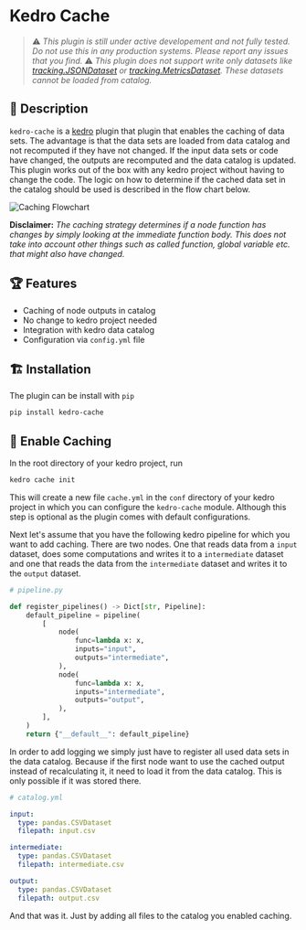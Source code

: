 # Kedro Cache

> :warning: _This plugin is still under active developement and not fully tested. Do not use this in any production systems. Please report any issues that you find._
> :warning: _This plugin does not support write only datasets like [tracking.JSONDataset](https://github.com/kedro-org/kedro-plugins/blob/main/kedro-datasets/kedro_datasets/tracking/json_dataset.py) or [tracking.MetricsDataset](https://github.com/kedro-org/kedro-plugins/blob/main/kedro-datasets/kedro_datasets/tracking/metrics_dataset.py). These datasets cannot be loaded from catalog._
## 📝 Description

`kedro-cache` is a [kedro](https://kedro.org/) plugin that plugin that enables the caching of data sets.
The advantage is that the data sets are loaded from data catalog and not recomputed if they have not changed.
If the input data sets or code have changed, the outputs are recomputed and the data catalog is updated.
This plugin works out of the box with any kedro project without having to change the code.
The logic on how to determine if the cached data set in the catalog should be used is described in the flow chart below.

![Caching Flowchart](static/img/caching_flowchart.svg)

**Disclaimer:** _The caching strategy determines if a node function has changes by simply looking at the immediate function body.
This does not take into account other things such as called function, global variable etc. that might also have changed._

## 🏆 Features

- Caching of node outputs in catalog
- No change to kedro project needed
- Integration with kedro data catalog
- Configuration via `config.yml` file

## 🏗 Installation

The plugin can be install with `pip`

```bash
pip install kedro-cache
```

## 🚀 Enable Caching

In the root directory of your kedro project, run

```bash
kedro cache init
```

This will create a new file `cache.yml` in the `conf` directory of your kedro project in which you can configure the `kedro-cache` module.
Although this step is optional as the plugin comes with default configurations.

Next let's assume that you have the following kedro pipeline for which you want to add caching.
There are two nodes.
One that reads data from a `input` dataset, does some computations and writes it to a `intermediate` dataset and one that reads the data from the `intermediate` dataset and writes it to the `output` dataset.

```python
# pipeline.py

def register_pipelines() -> Dict[str, Pipeline]:
    default_pipeline = pipeline(
        [
            node(
                func=lambda x: x,
                inputs="input",
                outputs="intermediate",
            ),
            node(
                func=lambda x: x,
                inputs="intermediate",
                outputs="output",
            ),
        ],
    )
    return {"__default__": default_pipeline}
```

In order to add logging we simply just have to register all used data sets in the data catalog.
Because if the first node want to use the cached output instead of recalculating it, it need to load it from the data catalog.
This is only possible if it was stored there.

```yaml
# catalog.yml

input:
  type: pandas.CSVDataset
  filepath: input.csv

intermediate:
  type: pandas.CSVDataset
  filepath: intermediate.csv

output:
  type: pandas.CSVDataset
  filepath: output.csv
```

And that was it. Just by adding all files to the catalog you enabled caching.
